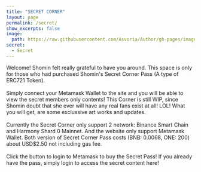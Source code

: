```yaml
---
title: "SECRET CORNER"
layout: page
permalink: /secret/
show_excerpts: false
image:
  path: https://raw.githubusercontent.com/Asvoria/Author/gh-pages/images/memberCardS.png
secret:
  - Secret
---
```

Welcome! Shomin felt really grateful to have you around.
This space is only for those who had purchased Shomin's Secret Corner Pass (A type of ERC721 Token).<br><br>
Simply connect your Metamask Wallet to the site and you will be able to view the secret members only contents! This Corner is still WIP, since Shomin doubt that she ever will have any real fans exist at all! LOL! What you will get, are some exclussive art works and updates.<br><br>
Currently the Secret Corner only support 2 network: Binance Smart Chain and Harmony Shard 0 Mainnet. And the website only support Metamask Wallet. Both version of Secret Corner Pass costs (BNB: 0.0068, ONE: 200) about USD$2.50 not including gas fee.<br><br>
Click the button to login to Metamask to buy the Secret Pass! If you already have the pass, simply login to access the secret content here!<br>

<object type="text/html" data="https://asvoria.github.io/ShominHarmonyNFT/" title="Secret Corner" style="border: none; width: 100%;height: 560px;"></object>

<!--iframe src="https://asvoria.github.io/ShominHarmonyNFT/" title="Secret Corner" style="border: none; width: 100%;height: 560px;"></iframe-->
<!--Problem: If user set to wrong chain, and click approave, the tokens will gone to non existing contract on the wrong chain with the same contract number-->